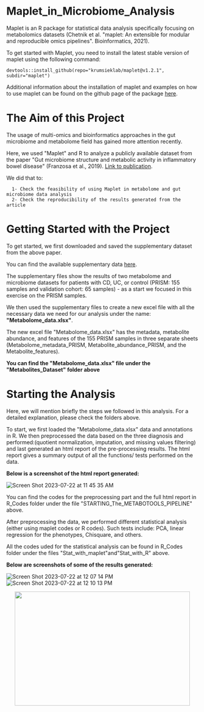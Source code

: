 # **Maplet_in_Microbiome_Analysis**

Maplet is an R package for statistical data analysis specifically focusing on metabolomics datasets (Chetnik et al. "maplet: An extensible for modular and reproducible omics pipelines". Bioinformatics, 2021). 

To get started with Maplet, you need to install the latest stable version of maplet using the following command:

```
devtools::install_github(repo="krumsieklab/maplet@v1.2.1", subdir="maplet")
```

Additional information about the installation of maplet and examples on how to use maplet can be found on the github page of the package [here](https://github.com/krumsieklab/maplet). 


# **The Aim of this Project**

The usage of multi-omics and bioinformatics approaches in the gut microbiome and metabolome field has gained more attention recently. 

Here, we used "Maplet" and R to analyze a publicly available dataset from the paper "Gut microbiome structure and metabolic activity in inflammatory bowel disease" (Franzosa et al., 2019). [Link to publication](https://www.ncbi.nlm.nih.gov/pmc/articles/PMC6342642/pdf/nihms-1510763.pdf). 

We did that to: 
     
      1- Check the feasibility of using Maplet in metabolome and gut microbiome data analysis 
      2- Check the reproducibility of the results generated from the article 

# **Getting Started with the Project**

To get started, we first downloaded and saved the supplementary dataset from the above paper. 

You can find the available supplementary data [here](https://www.ncbi.nlm.nih.gov/pmc/articles/PMC6342642/).

The supplementary files show the results of two metabolome and microbiome datasets for patients with CD, UC, or control (PRISM: 155 samples and validation cohort: 65 samples) - as a start we focused in this exercise on the PRISM samples. 

We then used the supplementary files to create a new excel file with all the necessary data we need for our analysis under the name: **"Metabolome_data.xlsx"**. 

The new excel file "Metabolome_data.xlsx" has the metadata, metabolite abundance, and features of the 155 PRISM samples in three separate sheets (Metabolome_metadata_PRISM, Metabolite_abundance_PRISM, and the Metabolite_features).

**You can find the "Metabolome_data.xlsx" file under the "Metabolites_Dataset" folder above** 

# **Starting the Analysis**

Here, we will mention briefly the steps we followed in this analysis. For a detailed explanation, please check the folders above.

To start, we first loaded the "Metabolome_data.xlsx" data and annotations in R. We then preprocessed the data based on the three diagnosis and performed:(quotient normalization, imputation, and missing values filtering) and last generated an html report of the pre-processing results. The html report gives a summary output of all the functions/ tests performed on the data.

**Below is a screenshot of the html report generated:** 

![Screen Shot 2023-07-22 at 11 45 35 AM](https://github.com/RKA2020/Maplet_Gut_Data/assets/127655038/fbc58eb7-2ae9-4410-ac0b-a020e8c4ea9f)

You can find the codes for the preprocessing part and the full html report in R_Codes folder under the file "STARTING_The_METABOTOOLS_PIPELINE" above.
                 
After preprocessing the data, we performed different statistical analysis (either using maplet codes or R codes). Such tests include: PCA, linear regression for the phenotypes, Chisquare, and others. 

All the codes uded for the statistical analysis can be found in R_Codes folder under the files "Stat_with_maplet"and"Stat_with_R" above.

**Below are screenshots of some of the results generated:** 

![Screen Shot 2023-07-22 at 12 07 14 PM](https://github.com/RKA2020/Maplet_Gut_Data/assets/127655038/798741c5-d531-40ff-9e38-d6a9607a9cad)
![Screen Shot 2023-07-22 at 12 10 13 PM](https://github.com/RKA2020/Maplet_Gut_Data/assets/127655038/4ba21d3b-d18d-48c0-947e-372064e0e7da)

<p align="center">
  <img width="460" height="300" src="![Screen Shot 2023-07-22 at 12 10 13 PM]">
</p>


